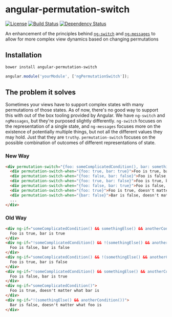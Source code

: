 # angular-permutation-switch


[![License](http://img.shields.io/badge/license-MIT-blue.svg?style=flat)](http://bower.herokuapp.com/packages/angular-permutation-switch)
[![Build Status](http://img.shields.io/travis/ajwhite/angular-permutation-switch.svg?style=flat)](http://travis-ci.org/ajwhite/angular-permutation-switch)
[![Dependency Status](http://img.shields.io/gemnasium/ajwhite/angular-permutation-switch.svg?style=flat)](https://gemnasium.com/ajwhite/angular-permutation-switch)


An enhancement of the principles behind [`ng-switch`](ngSwitch) and [`ng-messages`](ngMessages) to allow for more complex view dynamics based on changing permutations

## Installation

```sh
bower install angular-permutation-switch
```

```js
angular.module('yourModule', ['ngPermutationSwitch']);
```

## The problem it solves

Sometimes your views have to support complex states with many permutations of those states. As of now, there's no good way to support this with out of the box tooling provided by Angular. We have `ng-switch` and `ngMessages`, but they're purposed slightly differently. `ng-switch` focuses on the representation of a single state, and `ng-messages` focuses more on the existence of potentially multiple things, but not all the different values they may hold. Just that they are `truthy`. `permutation-switch` focuses on the possible combination of outcomes of different representations of state.

### New Way

```html
<div permutation-switch="{foo: someComplicatedCondition(), bar: somethingElse() && anotherCondition()}">
  <div permutation-switch-when="{foo: true, bar: true}">Foo is true, bar is true</div>
  <div permutation-switch-when="{foo: false, bar: false}">Foo is false, bar is false</div>
  <div permutation-switch-when="{foo: true, bar: false}">Foo is true, bar is false</div>
  <div permutation-switch-when="{foo: false, bar: true}">Foo is false, bar is true</div>
  <div permutation-switch-when="{foo: true}">Foo is true, doesn't matter what bar is</div>
  <div permutation-switch-when="{bar: false}">Bar is false, doesn't matter what foo is</div>
  ...
</div>
```

### Old Way

```html
<div ng-if="someComplicatedCondition() && somethingElse() && anotherCondition()">
  Foo is true, bar is true
</div>
<div ng-if="!someComplicatedCondition() && !(somethingElse() && anotherCondition())">
  Foo is false, bar is false
</div>
<div ng-if="someComplicatedCondition() && !(somethingElse() && anotherCondition())">
  Foo is true, bar is false
</div>
<div ng-if="!someComplicatedCondition() && somethingElse() && anotherCondition()">
  Foo is false, bar is true
</div>
<div ng-if="someComplicatedCondition()">
  Foo is true, doesn't matter what bar is
</div>
<div ng-if="!(somethingElse() && anotherCondition())">
  Bar is false, doesn't matter what foo is
</div>
```


[ngSwitch]:https://docs.angularjs.org/api/ng/directive/ngSwitch
[ngMessages]:https://docs.angularjs.org/api/ngMessages/directive/ngMessages
